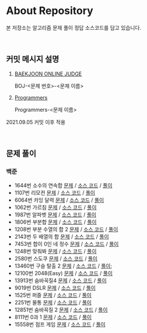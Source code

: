 # About Repository

본 저장소는 알고리즘 문제 풀이 정답 소스코드를 담고 있습니다.

<br/>

## 커밋 메시지 설명

1. [BAEKJOON ONLINE JUDGE](https://www.acmicpc.net)

    BOJ-<문제 번호>-<문제 이름>

2. [Programmers](https://programmers.co.kr)

    Programmers-<문제 이름>

2021.09.05 커밋 이후 적용

<br/>

## 문제 풀이

### 백준

- 1644번 소수의 연속합 [문제](https://www.acmicpc.net/problem/1644) / [소스 코드](BOJ/1644-prime_sum.cpp) / [풀이](https://distinct-bulb-c95.notion.site/1644-85119f79ffce4bfd9fcc1b91da36e288)
- 1107번 리모컨 [문제](https://www.acmicpc.net/problem/1107) / [소스 코드](BOJ/1107-remotecontroller.cpp) / [풀이](https://distinct-bulb-c95.notion.site/1107-0a7ecbe49469467da7846c65c48f720a)
- 6064번 카잉 달력 [문제](https://www.acmicpc.net/problem/1107) / [소스 코드](BOJ/6064-kaying.cpp) / [풀이](https://distinct-bulb-c95.notion.site/6064-5723fe949b8f45b7ac9e98394e808312)
- 1062번 가르침 [문제](https://www.acmicpc.net/problem/1062) / [소스 코드](BOJ/1062-teaching.cpp) / [풀이](https://distinct-bulb-c95.notion.site/1062-fe95166c182044f08afdd20aeafe613c)
- 1987번 알파벳 [문제](https://www.acmicpc.net/problem/1987) / [소스 코드](BOJ/1987-alphabet.cpp) / [풀이](https://distinct-bulb-c95.notion.site/1987-20bda1feafc74e7e9cac576158622b9c)
- 1806번 부분합 [문제](https://www.acmicpc.net/problem/1806) / [소스 코드](BOJ/1806-part_sum.cpp) / [풀이](https://distinct-bulb-c95.notion.site/1806-67110c6fdebb4c6a8341116d345a8056)
- 1208번 부분 수열의 합 2 [문제](https://www.acmicpc.net/problem/1208) / [소스 코드](BOJ/1208-subseries_sum_2.cpp) / [풀이](https://distinct-bulb-c95.notion.site/1208-2-b6d4f98fc87645639c91e7330cfafc62)
- 2143번 두 배열의 합 [문제](https://www.acmicpc.net/problem/2143) / [소스 코드](BOJ/2143-two_array_sum.cpp) / [풀이](https://distinct-bulb-c95.notion.site/2143-485a1d52d38946a497553b0b26b1d90f)
- 7453번 합이 0인 네 정수 [문제](https://www.acmicpc.net/problem/7453) / [소스 코드](BOJ/7453-four_num_sum_0.cpp) / [풀이](https://distinct-bulb-c95.notion.site/7453-0-1afbe512e51444f9b859a0ab2313ead4)
- 1248번 맞춰봐 [문제](https://www.acmicpc.net/problem/1248) / [소스 코드](BOJ/1248-give_answer.cpp) / [풀이](https://distinct-bulb-c95.notion.site/1248-438162ce2d354fcb8226d6c967e4b019)
- 2580번 스도쿠 [문제](https://www.acmicpc.net/problem/2580) / [소스 코드](BOJ/2580-sudoku.cpp) / [풀이](https://distinct-bulb-c95.notion.site/2580-7bd5452b86904cbf836a85681be3587f)
- 13460번 구슬 탈출 2 [문제](https://www.acmicpc.net/problem/13460) / [소스 코드](BOJ/13460-ball_exit.cpp) / [풀이](https://distinct-bulb-c95.notion.site/13460-2-1a168125551844e998c423d4fe76697a);
- 12100번 2048(Easy) [문제](https://www.acmicpc.net/problem/12100) / [소스 코드](BOJ/12100-2048(Easy).cpp) / [풀이](https://distinct-bulb-c95.notion.site/12100-2048-Easy-3fd52d3229fd4f93b2410e64afbb67f7)
- 13913번 숨바꼭질4 [문제](https://www.acmicpc.net/problem/13913) / [소스 코드](BOJ/13913-hide_and_seek_4.cpp) / [풀이](https://distinct-bulb-c95.notion.site/13913-4-c2166c67093340be8076bbfc2bf3f41c)
- 9019번 DSLR [문제](https://www.acmicpc.net/problem/9019) / [소스 코드](BOJ/9019-DSLR.cpp) / [풀이](https://distinct-bulb-c95.notion.site/9019-DSLR-51b0d47ddd4342c194c30fb44478c1c4)
- 1525번 퍼즐 [문제](https://www.acmicpc.net/problem/1525) / [소스 코드](BOJ/1525-puzzle.cpp) / [풀이](https://distinct-bulb-c95.notion.site/1525-0616504278464828b001b9f5eb835911)
- 2251번 물통 [문제](https://www.acmicpc.net/problem/2251) / [소스 코드](BOJ/2251-water_bottle.cpp) / [풀이](https://distinct-bulb-c95.notion.site/2251-f8b4c749b88b447b9eb9567b4dda1ea3)
- 12851번 숨바꼭질 2 [문제](https://www.acmicpc.net/problem/12851) / [소스 코드](BOJ/12851-hide_and_seek_2.cpp) / [풀이](https://distinct-bulb-c95.notion.site/12851-2-15647e2a6b084fda983c5403a278744f)
- 8111번 0과 1 [문제](https://www.acmicpc.net/problem/8111) / [소스 코드](BOJ/8111-zero_one.cpp) / [풀이](https://distinct-bulb-c95.notion.site/8111-0-1-ec34838c0ab94e7d8e8362aa05db8b18)
- 15558번 점프 게임 [문제](https://www.acmicpc.net/problem/15558) / [소스 코드](BOJ/15558-jump_game.cpp) / [풀이](https://distinct-bulb-c95.notion.site/15558-b050be170ad84dc19ada85b562a929d7)